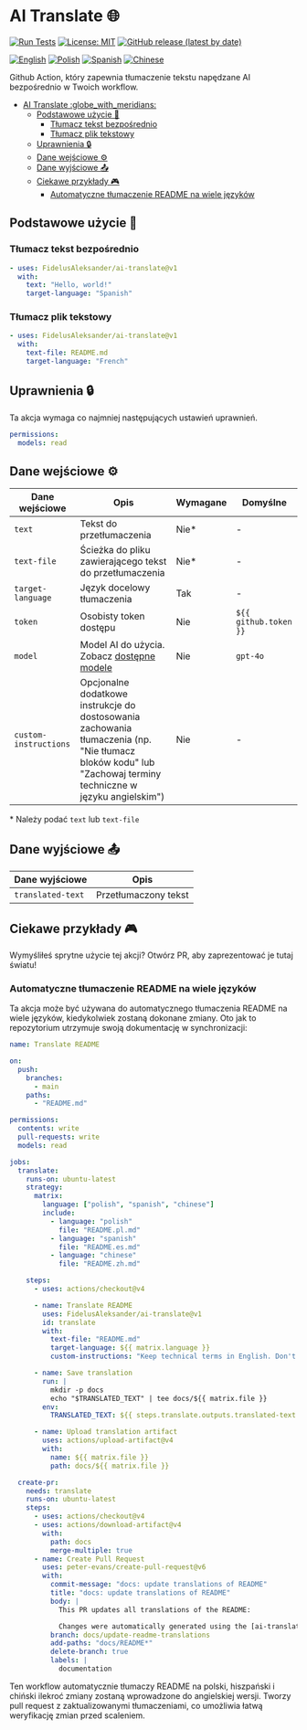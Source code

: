 # AI Translate :globe_with_meridians:

[![Run Tests](https://github.com/FidelusAleksander/ai-translate/actions/workflows/test.yml/badge.svg)](https://github.com/FidelusAleksander/ai-translate/actions/workflows/test.yml)
[![License: MIT](https://img.shields.io/badge/License-MIT-yellow.svg)](https://opensource.org/licenses/MIT)
[![GitHub release (latest by date)](https://img.shields.io/github/v/release/FidelusAleksander/ai-translate)](https://github.com/FidelusAleksander/ai-translate/releases)

[![English](https://img.shields.io/badge/English-README.md-blue)](https://github.com/FidelusAleksander/ai-translate/blob/main/README.md) [![Polish](https://img.shields.io/badge/Polish-docs/README.pl.md-red)](https://github.com/FidelusAleksander/ai-translate/blob/main/docs/README.pl.md) [![Spanish](https://img.shields.io/badge/Spanish-docs/README.es.md-yellow)](https://github.com/FidelusAleksander/ai-translate/blob/main/docs/README.es.md) [![Chinese](https://img.shields.io/badge/Chinese-docs/README.zh.md-green)](https://github.com/FidelusAleksander/ai-translate/blob/main/docs/README.zh.md)

Github Action, który zapewnia tłumaczenie tekstu napędzane AI bezpośrednio w Twoich workflow.

- [AI Translate :globe\_with\_meridians:](#ai-translate-globe_with_meridians)
  - [Podstawowe użycie 🚀](#podstawowe-użycie-)
    - [Tłumacz tekst bezpośrednio](#tłumacz-tekst-bezpośrednio)
    - [Tłumacz plik tekstowy](#tłumacz-plik-tekstowy)
  - [Uprawnienia 🔒](#uprawnienia-)
  - [Dane wejściowe ⚙️](#dane-wejściowe-️)
  - [Dane wyjściowe 📤](#dane-wyjściowe-)
  - [Ciekawe przykłady 🎮](#ciekawe-przykłady-)
    - [Automatyczne tłumaczenie README na wiele języków](#automatyczne-tłumaczenie-readme-na-wiele-języków)

## Podstawowe użycie 🚀

### Tłumacz tekst bezpośrednio

```yaml
- uses: FidelusAleksander/ai-translate@v1
  with:
    text: "Hello, world!"
    target-language: "Spanish"
```

### Tłumacz plik tekstowy

```yaml
- uses: FidelusAleksander/ai-translate@v1
  with:
    text-file: README.md
    target-language: "French"
```

## Uprawnienia 🔒

Ta akcja wymaga co najmniej następujących ustawień uprawnień.

```yaml
permissions:
  models: read
```

## Dane wejściowe ⚙️

| Dane wejściowe | Opis | Wymagane | Domyślne |
|----------------|-------|----------|----------|
| `text` | Tekst do przetłumaczenia | Nie* | - |
| `text-file` | Ścieżka do pliku zawierającego tekst do przetłumaczenia | Nie* | - |
| `target-language` | Język docelowy tłumaczenia | Tak | - |
| `token` | Osobisty token dostępu | Nie | `${{ github.token }}` |
| `model` | Model AI do użycia. Zobacz [dostępne modele](https://github.com/marketplace?type=models) | Nie | `gpt-4o` |
| `custom-instructions` | Opcjonalne dodatkowe instrukcje do dostosowania zachowania tłumaczenia (np. "Nie tłumacz bloków kodu" lub "Zachowaj terminy techniczne w języku angielskim") | Nie | - |

\* Należy podać `text` lub `text-file`

## Dane wyjściowe 📤

| Dane wyjściowe | Opis |
|----------------|------|
| `translated-text` | Przetłumaczony tekst |

## Ciekawe przykłady 🎮

Wymyśliłeś sprytne użycie tej akcji? Otwórz PR, aby zaprezentować je tutaj światu!

### Automatyczne tłumaczenie README na wiele języków

Ta akcja może być używana do automatycznego tłumaczenia README na wiele języków, kiedykolwiek zostaną dokonane zmiany. Oto jak to repozytorium utrzymuje swoją dokumentację w synchronizacji:

```yaml
name: Translate README

on:
  push:
    branches:
      - main
    paths:
      - "README.md"

permissions:
  contents: write
  pull-requests: write
  models: read

jobs:
  translate:
    runs-on: ubuntu-latest
    strategy:
      matrix:
        language: ["polish", "spanish", "chinese"]
        include:
          - language: "polish"
            file: "README.pl.md"
          - language: "spanish"
            file: "README.es.md"
          - language: "chinese"
            file: "README.zh.md"

    steps:
      - uses: actions/checkout@v4

      - name: Translate README
        uses: FidelusAleksander/ai-translate@v1
        id: translate
        with:
          text-file: "README.md"
          target-language: ${{ matrix.language }}
          custom-instructions: "Keep technical terms in English. Don't translate code blocks"

      - name: Save translation
        run: |
          mkdir -p docs
          echo "$TRANSLATED_TEXT" | tee docs/${{ matrix.file }}
        env:
          TRANSLATED_TEXT: ${{ steps.translate.outputs.translated-text }}

      - name: Upload translation artifact
        uses: actions/upload-artifact@v4
        with:
          name: ${{ matrix.file }}
          path: docs/${{ matrix.file }}

  create-pr:
    needs: translate
    runs-on: ubuntu-latest
    steps:
      - uses: actions/checkout@v4
      - uses: actions/download-artifact@v4
        with:
          path: docs
          merge-multiple: true
      - name: Create Pull Request
        uses: peter-evans/create-pull-request@v6
        with:
          commit-message: "docs: update translations of README"
          title: "docs: update translations of README"
          body: |
            This PR updates all translations of the README:

            Changes were automatically generated using the [ai-translate](https://github.com/FidelusAleksander/ai-translate) action.
          branch: docs/update-readme-translations
          add-paths: "docs/README*"
          delete-branch: true
          labels: |
            documentation
```

Ten workflow automatycznie tłumaczy README na polski, hiszpański i chiński ilekroć zmiany zostaną wprowadzone do angielskiej wersji. Tworzy pull request z zaktualizowanymi tłumaczeniami, co umożliwia łatwą weryfikację zmian przed scaleniem.

